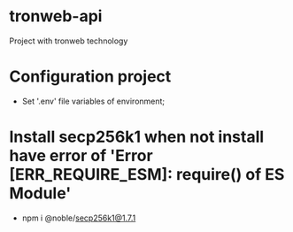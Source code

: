 # tronweb-api
Project with tronweb technology

# Configuration project
- Set '.env' file variables of environment;

# Install secp256k1 when not install have error of 'Error [ERR_REQUIRE_ESM]: require() of ES Module'
- npm i @noble/secp256k1@1.7.1